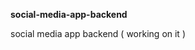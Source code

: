 **social-media-app-backend**             
       
social media app backend ( working on it )    
 
  
 
